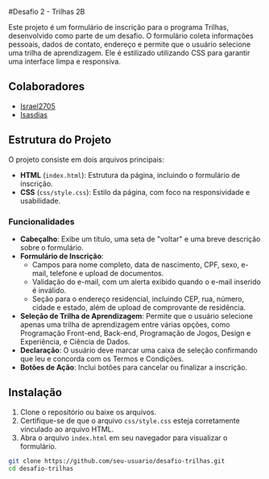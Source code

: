 #Desafio 2 - Trilhas 2B

Este projeto é um formulário de inscrição para o programa Trilhas, desenvolvido como parte de um desafio. O formulário coleta informações pessoais, dados de contato, endereço e permite que o usuário selecione uma trilha de aprendizagem. Ele é estilizado utilizando CSS para garantir uma interface limpa e responsiva.

## Colaboradores

- [Israel2705](https://github.com/israel2705)
- [Isasdias](https://github.com/isasdias)

## Estrutura do Projeto

O projeto consiste em dois arquivos principais:

- **HTML** (`index.html`): Estrutura da página, incluindo o formulário de inscrição.
- **CSS** (`css/style.css`): Estilo da página, com foco na responsividade e usabilidade.

### Funcionalidades

- **Cabeçalho**: Exibe um título, uma seta de "voltar" e uma breve descrição sobre o formulário.
- **Formulário de Inscrição**:
  - Campos para nome completo, data de nascimento, CPF, sexo, e-mail, telefone e upload de documentos.
  - Validação do e-mail, com um alerta exibido quando o e-mail inserido é inválido.
  - Seção para o endereço residencial, incluindo CEP, rua, número, cidade e estado, além de upload de comprovante de residência.
- **Seleção de Trilha de Aprendizagem**: Permite que o usuário selecione apenas uma trilha de aprendizagem entre várias opções, como Programação Front-end, Back-end, Programação de Jogos, Design e Experiência, e Ciência de Dados.
- **Declaração**: O usuário deve marcar uma caixa de seleção confirmando que leu e concorda com os Termos e Condições.
- **Botões de Ação**: Inclui botões para cancelar ou finalizar a inscrição.

## Instalação

1. Clone o repositório ou baixe os arquivos.
2. Certifique-se de que o arquivo `css/style.css` esteja corretamente vinculado ao arquivo HTML.
3. Abra o arquivo `index.html` em seu navegador para visualizar o formulário.

```bash
git clone https://github.com/seu-usuario/desafio-trilhas.git
cd desafio-trilhas

